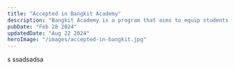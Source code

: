 ```yaml
---
title: "Accepted in Bangkit Academy"
description: "Bangkit Academy is a program that aims to equip students with the necessary skills to become data professionals. The program is a collaboration between Google, Gojek, Tokopedia, and Traveloka."
pubDate: "Feb 28 2024"
updatedDate: "Aug 22 2024"
heroImage: "/images/accepted-in-bangkit.jpg"
---
```

s
ssadsadsa